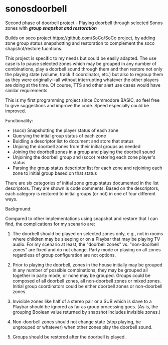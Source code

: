 # sonosdoorbell
Second phase of doorbell project - Playing doorbell through selected Sonos zones with ***group snapshot and restoration***

Builds on soco project https://github.com/SoCo/SoCo project, by adding zone group status snapshotting and restoration to complement the soco shapshot/restore fucntions.

This project is specific to my needs but could be easily adapted. The use case is to pause selected zones which may be grouped in any number of combinations, play a doorbell sound through them and then restore not only the playing state (volume, track if coordinator, etc.) but also to regroup them as they were originally--all without interrupting whatever the other players are doing at the time. Of course, TTS and other alert use cases would have similar requirements.

This is my first programming project since Commodore BASIC, so feel free to give suggestions and improve the code. Speed especially could be improved.

Functionality:
- (soco) Snapshotting the player status of each zone
- Querying the intial group status of each zone
- Buidling a descriptor list to document and store that status
- Unjoing the doorbell zones from their initial groups as needed
- Joining the doorbell zones in a group and playing the doorbell sound
- Unjoining the doorbell group and (soco) restoring each zone player's status
- Parsing the group status descriptor list for each zone and rejoining each zone to initial group based on that status

There are six categories of initial zone group status documented in the list descriptors. They are shown is code comments. Based on the descriptors, each category is restored to initial groups (or not) in one of four different ways.

Background:

Compared to other implementations using snapshot and restore that I can find, the complications for my scenario are:

1. The doorbell should be played on selected zones only, e.g., not in rooms where children may be sleeping or on a Playbar that may be playing TV audio. For my scenario at least, the "doorbell zones" vs. "non-doorbell zones" are fixed and do not change. Party mode or playing on all zones regardless of group configuration are not options.


2. Prior to playing the doorbell, zones in the house initially may be grouped in any number of possible combinations, they may be grouped all together in party mode, or none may be grouped. Groups could be composed of all doorbell zones, all non-doorbell zones or mixed zones. Initial group coordinators could be either doorbell zones or non-doorbell zones.

3. Invisible zones like half of a stereo pair or a SUB which is slave to a Playbar should be ignored as far as group processing goes. (As is, the grouping Boolean value returned by snapshot includes invisible zones.)

4. Non-doorbell zones should not change state (stop playing, be ungrouped or whatever) when other zones play the doorbell sound.

5. Groups should be restored after the doorbell is played.
